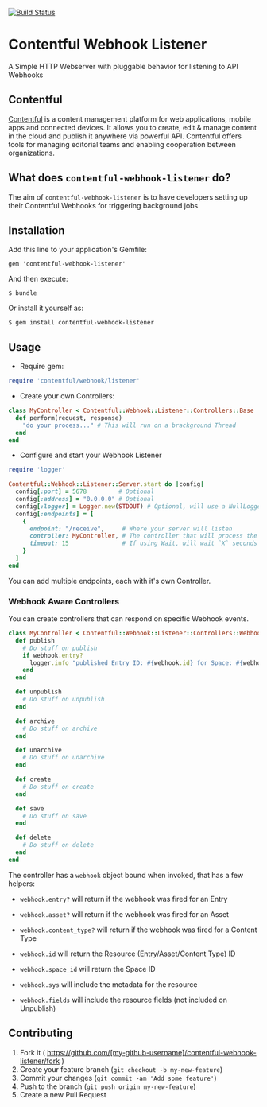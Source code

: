 [![Build Status](https://travis-ci.org/contentful/contentful-webhook-listener.rb.svg)](https://travis-ci.org/contentful/contentful-webhook-listener.rb)

# Contentful Webhook Listener

A Simple HTTP Webserver with pluggable behavior for listening to API Webhooks

## Contentful
[Contentful](http://www.contentful.com) is a content management platform for web applications,
mobile apps and connected devices. It allows you to create, edit & manage content in the cloud
and publish it anywhere via powerful API. Contentful offers tools for managing editorial
teams and enabling cooperation between organizations.

## What does `contentful-webhook-listener` do?
The aim of `contentful-webhook-listener` is to have developers setting up their Contentful
Webhooks for triggering background jobs.

## Installation

Add this line to your application's Gemfile:

    gem 'contentful-webhook-listener'

And then execute:

    $ bundle

Or install it yourself as:

    $ gem install contentful-webhook-listener

## Usage

* Require gem:

```ruby
require 'contentful/webhook/listener'
```

* Create your own Controllers:

```ruby
class MyController < Contentful::Webhook::Listener::Controllers::Base
  def perform(request, response)
    "do your process..." # This will run on a brackground Thread
  end
end
```

* Configure and start your Webhook Listener

```ruby
require 'logger'

Contentful::Webhook::Listener::Server.start do |config|
  config[:port] = 5678         # Optional
  config[:address] = "0.0.0.0" # Optional
  config[:logger] = Logger.new(STDOUT) # Optional, will use a NullLogger by default
  config[:endpoints] = [
    {
      endpoint: "/receive",     # Where your server will listen
      controller: MyController, # The controller that will process the endpoint
      timeout: 15               # If using Wait, will wait `X` seconds before executing
    }
  ]
end
```

You can add multiple endpoints, each with it's own Controller.

### Webhook Aware Controllers

You can create controllers that can respond on specific Webhook events.

```ruby
class MyController < Contentful::Webhook::Listener::Controllers::WebhookAware
  def publish
    # Do stuff on publish
    if webhook.entry?
      logger.info "published Entry ID: #{webhook.id} for Space: #{webhook.space_id}"
    end
  end

  def unpublish
    # Do stuff on unpublish
  end

  def archive
    # Do stuff on archive
  end

  def unarchive
    # Do stuff on unarchive
  end

  def create
    # Do stuff on create
  end

  def save
    # Do stuff on save
  end

  def delete
    # Do stuff on delete
  end
end
```

The controller has a `webhook` object bound when invoked, that has a few helpers:

* `webhook.entry?` will return if the webhook was fired for an Entry
* `webhook.asset?` will return if the webhook was fired for an Asset
* `webhook.content_type?` will return if the webhook was fired for a Content Type

* `webhook.id` will return the Resource (Entry/Asset/Content Type) ID
* `webhook.space_id` will return the Space ID

* `webhook.sys` will include the metadata for the resource
* `webhook.fields` will include the resource fields (not included on Unpublish)

## Contributing

1. Fork it ( https://github.com/[my-github-username]/contentful-webhook-listener/fork )
2. Create your feature branch (`git checkout -b my-new-feature`)
3. Commit your changes (`git commit -am 'Add some feature'`)
4. Push to the branch (`git push origin my-new-feature`)
5. Create a new Pull Request

